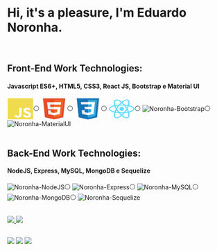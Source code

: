 <h1><b>Hi, it's a pleasure, I'm Eduardo Noronha.</b></h1>

<br>


<h2>Front-End Work Technologies:</h2>
<h4>Javascript ES6+, HTML5, CSS3, React JS, Bootstrap e Material UI</h4>
<div style="display: inline_block">
<img align="center" alt="Noronha-Js" height="50" width="60" src="https://raw.githubusercontent.com/devicons/devicon/master/icons/javascript/javascript-plain.svg">⚪
<img align="center" alt="Noronha-HTML" height="50" width="60" src="https://raw.githubusercontent.com/devicons/devicon/master/icons/html5/html5-original.svg">⚪
<img align="center" alt="Noronha-CSS" height="50" width="60" src="https://raw.githubusercontent.com/devicons/devicon/master/icons/css3/css3-original.svg">⚪
<img align="center" alt="Noronha-React" height="50" width="60" src="https://raw.githubusercontent.com/devicons/devicon/master/icons/react/react-original.svg">⚪
<img align="center" alt="Noronha-Bootstrap" height="50" width="60" src="https://cdn.jsdelivr.net/gh/devicons/devicon/icons/bootstrap/bootstrap-plain-wordmark.svg">⚪
<img align="center" alt="Noronha-MaterialUI" height="50" width="60" src="https://cdn.jsdelivr.net/gh/devicons/devicon/icons/materialui/materialui-original.svg">
</div>
  
  
<br>
  
  
<h2>Back-End Work Technologies:</h2>
<h4>NodeJS, Express, MySQL, MongoDB e Sequelize</h4>
<div style="display: inline_block">
<img align="center" alt="Noronha-NodeJS" height="50" width="60" src="https://cdn.jsdelivr.net/gh/devicons/devicon/icons/nodejs/nodejs-original.svg">⚪
<img align="center" alt="Noronha-Express" height="50" width="60" src="https://cdn.jsdelivr.net/gh/devicons/devicon/icons/express/express-original.svg">⚪
<img align="center" alt="Noronha-MySQL" height="50" width="60" src="https://cdn.jsdelivr.net/gh/devicons/devicon/icons/mysql/mysql-original-wordmark.svg">⚪
<img align="center" alt="Noronha-MongoDB" height="50" width="60" src="https://cdn.jsdelivr.net/gh/devicons/devicon/icons/mongodb/mongodb-plain.svg">⚪
<img align="center" alt="Noronha-Sequelize" height="50" width="60" src="https://cdn.jsdelivr.net/gh/devicons/devicon/icons/sequelize/sequelize-original.svg">
</div>


##

<div style="display: flex">
  <a href="https://github.com/EduardoNoronha31">
  <img height="165em" src="https://github-readme-stats.vercel.app/api?username=EduardoNoronha31&show_icons=true&theme=dracula&include_all_commits=true&count_private=true"/>
  <img height="165em" src="https://github-readme-stats.vercel.app/api/top-langs/?username=EduardoNoronha31&layout=compact&langs_count=7&theme=dracula"/>
</div>
  
##
 
<div> 
<a href="https://instagram.com/eduardonoronha31" target="_blank"><img src="https://img.shields.io/badge/-Instagram-%23E4405F?style=for-the-badge&logo=instagram&logoColor=white" target="_blank"></a>
<a href = "mailto:eduardonoronha3101@gmail.com"><img src="https://img.shields.io/badge/-Gmail-%23333?style=for-the-badge&logo=gmail&logoColor=white" target="_blank"></a>
<a href="https://www.linkedin.com/in/eduardo-noronha-093735219/" target="_blank"><img src="https://img.shields.io/badge/-LinkedIn-%230077B5?style=for-the-badge&logo=linkedin&logoColor=white" target="_blank"></a> 
</div>








  
